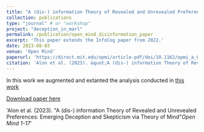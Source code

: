 ```yaml
---
title: "A (dis-) information Theory of Revealed and Unrevealed Preferences: Emerging Deception and Skepticism via Theory of Mind"
collection: publications
type: "journal" # or "workshop"
project: "deception_in_marl"
permalink: /publication/open_mind_disinformation_paper
excerpt: 'This paper extends the InfoCog paper from 2022.'
date: 2023-08-03
venue: 'Open Mind'
paperurl: 'https://direct.mit.edu/opmi/article-pdf/doi/10.1162/opmi_a_00097/2152813/opmi_a_00097.pdf'
citation: 'Alon et al. (2023). &quot;A (dis-) information Theory of Revealed and Unrevealed Preferences: Emerging Deception and Skepticism via Theory of Mind &quot; <i>Open Mind 1-17</i>'
---
```

In this work we augmented and extanted the analysis conducted in [this work](/publication/disinformation_neurips_2022) 

[Download paper here]('https://direct.mit.edu/opmi/article-pdf/doi/10.1162/opmi_a_00097/2152813/opmi_a_00097.pdf')

'Alon et al. (2023). "A (dis-) information Theory of Revealed and Unrevealed Preferences: Emerging Deception and Skepticism via Theory of Mind"<i>Open Mind 1-17</i>'